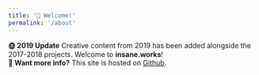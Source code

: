 ```yaml
---
title: '👋 Welcome!'
permalink: '/about'
---
```


<div class="alert alert-success" role="alert">
  <strong>🌞 2019 Update</strong>
  Creative content from 2019 has been added alongside the 2017-2018 projects. Welcome to <b>insane.works</b>!
</div>

<div class="alert alert-info" role="alert">
  <strong>🙋‍ Want more info?</strong> This site is hosted on <u><a href="https://github.com/insanj/works">Github</a></u>.
</div>